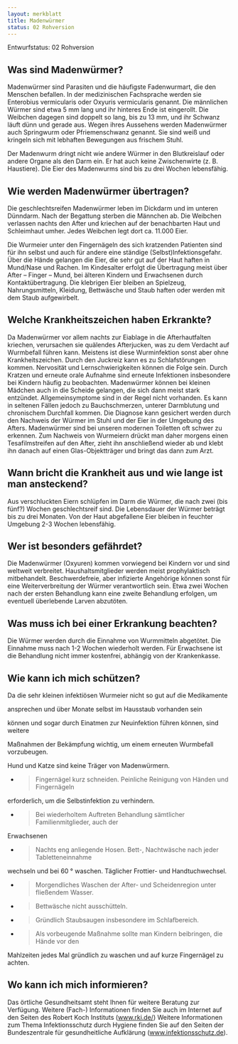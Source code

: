 ```yaml
---
layout: merkblatt
title: Madenwürmer
status: 02 Rohversion
---
```

Entwurfstatus: 02 Rohversion
 
## Was sind Madenwürmer?

Madenwürmer sind Parasiten und die häufigste Fadenwurmart, die den
Menschen befallen. In der medizinischen Fachsprache werden sie
Enterobius vermicularis oder Oxyuris vermicularis genannt. Die
männlichen Würmer sind etwa 5 mm lang und ihr hinteres Ende ist
eingerollt. Die Weibchen dagegen sind doppelt so lang, bis zu 13 mm, und
ihr Schwanz läuft dünn und gerade aus. Wegen ihres Aussehens werden
Madenwürmer auch Springwurm oder Pfriemenschwanz genannt. Sie sind weiß
und kringeln sich mit lebhaften Bewegungen aus frischem Stuhl.

Der Madenwurm dringt nicht wie andere Würmer in den Blutkreislauf oder
andere Organe als den Darm ein. Er hat auch keine Zwischenwirte (z. B.
Haustiere). Die Eier des Madenwurms sind bis zu drei Wochen lebensfähig.

## Wie werden Madenwürmer übertragen?

Die geschlechtsreifen Madenwürmer leben im Dickdarm und im unteren
Dünndarm. Nach der Begattung sterben die Männchen ab. Die Weibchen
verlassen nachts den After und kriechen auf der benachbarten Haut und
Schleimhaut umher. Jedes Weibchen legt dort ca. 11.000 Eier.

Die Wurmeier unter den Fingernägeln des sich kratzenden Patienten sind
für ihn selbst und auch für andere eine ständige
(Selbst)Infektionsgefahr. Über die Hände gelangen die Eier, die sehr gut
auf der Haut haften in Mund/Nase und Rachen. Im Kindesalter erfolgt die
Übertragung meist über After – Finger – Mund, bei älteren Kindern und
Erwachsenen durch Kontaktübertragung. Die klebrigen Eier bleiben an
Spielzeug, Nahrungsmitteln, Kleidung, Bettwäsche und Staub haften oder
werden mit dem Staub aufgewirbelt.

## Welche Krankheitszeichen haben Erkrankte?

Da Madenwürmer vor allem nachts zur Eiablage in die Afterhautfalten
kriechen, verursachen sie quälendes Afterjucken, was zu dem Verdacht auf
Wurmbefall führen kann. Meistens ist diese Wurminfektion sonst aber ohne
Krankheitszeichen. Durch den Juckreiz kann es zu Schlafstörungen kommen.
Nervosität und Lernschwierigkeiten können die Folge sein. Durch Kratzen
und erneute orale Aufnahme sind erneute Infektionen insbesondere bei
Kindern häufig zu beobachten. Madenwürmer können bei kleinen Mädchen
auch in die Scheide gelangen, die sich dann meist stark entzündet.
Allgemeinsymptome sind in der Regel nicht vorhanden. Es kann in seltenen
Fällen jedoch zu Bauchschmerzen, unterer Darmblutung und chronischem
Durchfall kommen. Die Diagnose kann gesichert werden durch den Nachweis
der Würmer im Stuhl und der Eier in der Umgebung des Afters. Madenwürmer
sind bei unseren modernen Toiletten oft schwer zu erkennen. Zum Nachweis
von Wurmeiern drückt man daher morgens einen Tesafilmstreifen auf den
After, zieht ihn anschließend wieder ab und klebt ihn danach auf einen
Glas-Objektträger und bringt das dann zum Arzt.

## Wann bricht die Krankheit aus und wie lange ist man ansteckend?

Aus verschluckten Eiern schlüpfen im Darm die Würmer, die nach zwei (bis
fünf?) Wochen geschlechtsreif sind. Die Lebensdauer der Würmer beträgt
bis zu drei Monaten. Von der Haut abgefallene Eier bleiben in feuchter
Umgebung 2-3 Wochen lebensfähig.

## Wer ist besonders gefährdet?

Die Madenwürmer (Oxyuren) kommen vorwiegend bei Kindern vor und sind
weltweit verbreitet. Haushaltsmitglieder werden meist prophylaktisch
mitbehandelt. Beschwerdefreie, aber infizierte Angehörige können sonst
für eine Weiterverbreitung der Würmer verantwortlich sein. Etwa zwei
Wochen nach der ersten Behandlung kann eine zweite Behandlung erfolgen,
um eventuell überlebende Larven abzutöten.

## Was muss ich bei einer Erkrankung beachten?

Die Würmer werden durch die Einnahme von Wurmmitteln abgetötet. Die
Einnahme muss nach 1-2 Wochen wiederholt werden. Für Erwachsene ist die
Behandlung nicht immer kostenfrei, abhängig von der Krankenkasse.

## Wie kann ich mich schützen?

Da die sehr kleinen infektiösen Wurmeier nicht so gut auf die
Medikamente

ansprechen und über Monate selbst im Hausstaub vorhanden sein

können und sogar durch Einatmen zur Neuinfektion führen können, sind
weitere

Maßnahmen der Bekämpfung wichtig, um einem erneuten Wurmbefall
vorzubeugen.

Hund und Katze sind keine Träger von Madenwürmern.

  - > Fingernägel kurz schneiden. Peinliche Reinigung von Händen und
    > Fingernägeln

erforderlich, um die Selbstinfektion zu verhindern.

  - > Bei wiederholtem Auftreten Behandlung sämtlicher
    > Familienmitglieder, auch der

Erwachsenen

  - > Nachts eng anliegende Hosen. Bett-, Nachtwäsche nach jeder
    > Tabletteneinnahme

wechseln und bei 60 ° waschen. Täglicher Frottier- und Handtuchwechsel.

  - > Morgendliches Waschen der After- und Scheidenregion unter
    > fließendem Wasser.

  - > Bettwäsche nicht ausschütteln.

  - > Gründlich Staubsaugen insbesondere im Schlafbereich.

  - > Als vorbeugende Maßnahme sollte man Kindern beibringen, die Hände
    > vor den

Mahlzeiten jedes Mal gründlich zu waschen und auf kurze Fingernägel zu
achten.

## Wo kann ich mich informieren?

Das örtliche Gesundheitsamt steht Ihnen für weitere Beratung zur
Verfügung. Weitere (Fach-) Informationen finden Sie auch im Internet
auf den Seiten des Robert Koch Instituts
([<span class="underline">www.rki.de/</span>](http://www.rki.de/))
Weitere Informationen zum Thema Infektionsschutz durch Hygiene finden
Sie auf den Seiten der Bundeszentrale für gesundheitliche Aufklärung
(www.infektionsschutz.de).
